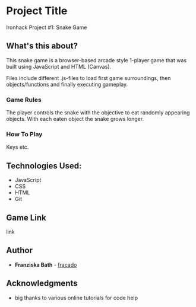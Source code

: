 # Project Title

Ironhack Project #1: Snake Game

## What's this about?

This snake game is a browser-based arcade style 1-player game that was built using JavaScript and HTML (Canvas).

Files include different .js-files to load first game surroundings, then objects/functions and finally executing gameplay.

### Game Rules

The player controls the snake with the objective to eat randomly appearing objects. With each eaten object the snake grows longer.

### How To Play

Keys etc.

## Technologies Used:

* JavaScript
* CSS
* HTML
* Git

## Game Link

link

## Author

* **Franziska Bath** - [fracado](https://github.com/fracado)

## Acknowledgments

* big thanks to various online tutorials for code help